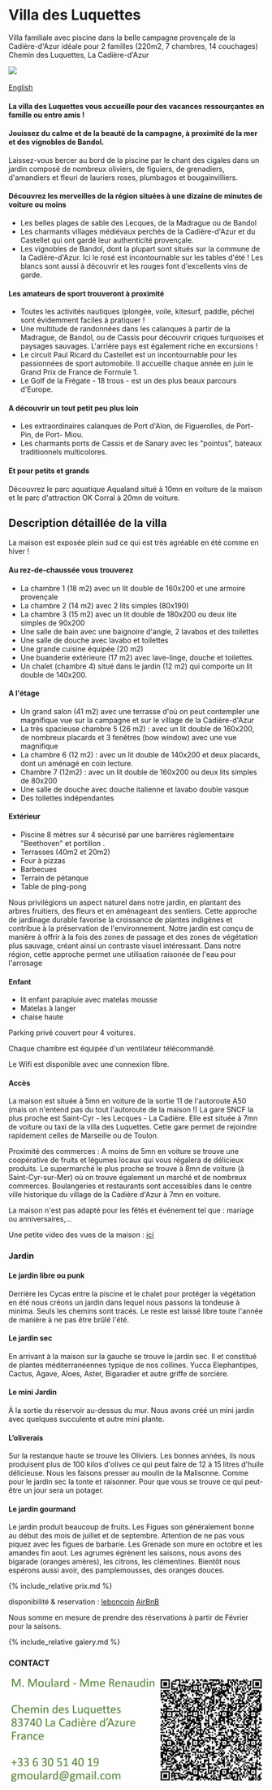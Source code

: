 
# Villa des Luquettes

Villa familiale avec piscine dans la belle campagne provençale de la Cadière-d'Azur idéale pour 2 familles (220m2, 7 chambres, 14 couchages) Chemin des Luquettes, La Cadière-d'Azur


![](img/DSC_0068_6.JPG)


[English](index_en)

#### La villa des Luquettes vous accueille pour des vacances ressourçantes en famille ou entre amis !

#### Jouissez du calme et de la beauté de la campagne, à proximité de la mer et des vignobles de Bandol.
Laissez-vous bercer au bord de la piscine par le chant des cigales dans un jardin composé de nombreux oliviers, de figuiers, de grenadiers, d'amandiers et fleuri de lauriers roses, plumbagos et bougainvilliers. 

#### Découvrez les merveilles de la région situées à une dizaine de minutes de voiture ou moins

- Les belles plages de sable des Lecques, de la Madrague ou de Bandol
- Les charmants villages médiévaux perchés de la Cadière-d'Azur et du Castellet qui ont gardé leur authenticité provençale.
- Les vignobles de Bandol, dont la plupart sont situés sur la commune de la Cadière-d'Azur. Ici le rosé est incontournable sur les tables d'été ! Les blancs sont aussi à découvrir et les rouges font d'excellents vins de garde.

#### Les amateurs de sport trouveront à proximité

- Toutes les activités nautiques (plongée, voile, kitesurf, paddle, pêche) sont évidemment faciles à pratiquer ! 
- Une multitude de randonnées dans les calanques à partir de la Madrague, de Bandol, ou de Cassis pour découvrir criques turquoises et paysages sauvages. L'arrière pays est également riche en excursions !
- Le circuit Paul Ricard du Castellet est un incontournable pour les passionnées de sport automobile. Il accueille chaque année en juin le Grand Prix de France de Formule 1.
- Le Golf de la Frégate - 18 trous - est un des plus beaux parcours d'Europe.

#### A découvrir un tout petit peu plus loin

- Les extraordinaires calanques de Port d'Alon, de Figuerolles, de Port-Pin, de Port- Miou. 
- Les charmants ports de Cassis et de Sanary avec les "pointus", bateaux traditionnels multicolores.


#### Et pour petits et grands

Découvrez le parc aquatique Aqualand situé à 10mn en voiture de la maison et le parc d'attraction OK Corral à 20mn de voiture.


## Description détaillée de la villa

La maison est exposée plein sud ce qui est très agréable en été comme en hiver !

#### Au rez-de-chaussée vous trouverez 

- La chambre 1 (18 m2) avec un lit double de 160x200 et une armoire provençale 
- La chambre 2 (14 m2) avec 2 lits simples (80x190)
- La chambre 3 (15 m2) avec un lit double de 180x200 ou deux lite simples de 90x200
- Une salle de bain avec une baignoire d'angle, 2 lavabos et des toilettes
- Une salle de douche avec lavabo et toilettes
- Une grande cuisine équipée (20 m2)
- Une buanderie extérieure (17 m2) avec lave-linge, douche et toilettes.
- Un chalet (chambre 4) situé dans le jardin (12 m2) qui comporte un lit double de 140x200.

#### A l'étage

- Un grand salon (41 m2) avec une terrasse d'où on peut contempler une magnifique vue sur la campagne et sur le village de la Cadière-d'Azur
- La très spacieuse chambre 5 (26 m2) : avec un lit double de 160x200, de nombreux placards et 3 fenêtres (bow window) avec une vue magnifique
- La chambre 6 (12 m2) : avec un lit double de 140x200 et deux placards, dont un aménagé en coin lecture. 
- Chambre 7 (12m2) : avec un lit double de 160x200 ou deux lits simples de 80x200
- Une salle de douche avec douche  italienne et lavabo double vasque
- Des toilettes  indépendantes

#### Extérieur

- Piscine 8 mètres sur 4 sécurisé par une barrières réglementaire "Beethoven" et portillon .
- Terrasses (40m2 et 20m2)
- Four à pizzas
- Barbecues
- Terrain de pétanque
- Table de ping-pong

Nous privilégions un aspect naturel dans notre jardin, en plantant des arbres fruitiers, des fleurs et en aménageant des sentiers. Cette approche de jardinage durable favorise la croissance de plantes indigènes et contribue à la préservation de l'environnement. Notre jardin est conçu de manière à offrir à la fois des zones de passage et des zones de végétation plus sauvage, créant ainsi un contraste visuel intéressant. Dans notre région, cette approche permet une utilisation raisonée de l'eau pour l'arrosage


#### Enfant

- lit enfant parapluie avec matelas mousse
- Matelas à langer  
- chaise haute

Parking privé couvert pour 4 voitures. 

Chaque chambre est équipée d'un ventilateur télécommandé. 

Le Wifi est disponible avec une connexion  fibre.

#### Accès 

La maison est située à 5mn en voiture de la sortie 11 de l'autoroute A50 (mais on n'entend pas du tout l'autoroute de la maison  !)
La gare SNCF la plus proche est Saint-Cyr - les Lecques - La Cadière. Elle est située à 7mn de voiture ou taxi de la villa des Luquettes. Cette gare permet de rejoindre rapidement celles de Marseille ou de Toulon.

Proximité des commerces : 
A moins de 5mn en voiture se trouve une coopérative de fruits et légumes locaux qui vous régalera de délicieux produits. 
Le supermarché le plus proche se trouve à 8mn de voiture (à Saint-Cyr-sur-Mer) où on trouve également un marché et de nombreux commerces.
Boulangeries et restaurants sont accessibles dans le centre ville historique du village de la Cadière d'Azur à 7mn en voiture.

La maison n'est pas adapté pour les fêtés et événement tel que : mariage ou anniversaires,...

Une petite video des vues de la maison : [ici](https://youtu.be/AcLem2M6H9o)

### Jardin 
#### Le jardin libre ou punk
Derrière les Cycas entre la piscine et le chalet pour protéger la végétation en été nous créons un jardin dans lequel nous passons la tondeuse à minima. Seuls les chemins sont tracés. Le reste est laissé libre toute l'année de manière à ne pas être brûlé l'été.
#### Le jardin sec
En arrivant à la maison sur la gauche se trouve le jardin sec. Il et constitué de plantes méditerranéennes typique de nos collines. Yucca Elephantipes, Cactus, Agave, Aloes, Aster, Bigaradier et autre griffe de sorcière.
#### Le mini Jardin
À la sortie du réservoir au-dessus du mur. Nous avons créé un mini jardin avec quelques succulente et autre mini plante.
#### L’oliverais
Sur la restanque haute se trouve les Oliviers. Les bonnes années, ils nous produisent plus de 100 kilos d'olives ce qui peut faire de 12 à 15 litres d'huile délicieuse. Nous les faisons presser au moulin de la Malisonne. Comme pour le jardin sec la tonte et raisonner. Pour que vous se trouve ce qui peut-être un jour sera un potager.
#### Le jardin gourmand
Le jardin produit beaucoup de fruits. Les Figues son généralement bonne au début des mois de juillet et de septembre. Attention de ne pas vous piquez avec les figues de barbarie. Les Grenade son mure en octobre et les amandes fin aout. Les agrumes égrènent les saisons, nous avons des bigarade (oranges amères), les citrons, les clémentines. Bientôt nous espérons aussi avoir, des pamplemousses, des oranges douces. 




{% include_relative prix.md %}

disponibilité & reservation : [leboncoin](https://www.leboncoin.fr/locations_gites/2278518995.htm)
[AirBnB](airbnb.com/h/villadesluquettes)


Nous somme en mesure de prendre des réservations à partir de Février pour la saisons. 

{% include_relative galery.md %}

### CONTACT

![](img/qrcode.jpg)


<script>
   document.write(navigator.language);
</script>


